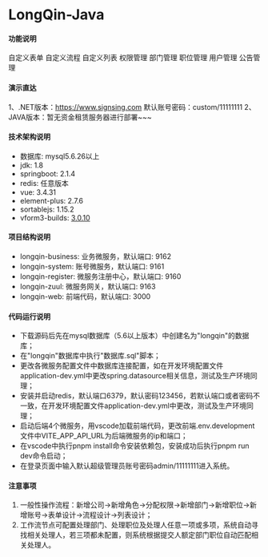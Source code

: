 # LongQin-Java

#### 功能说明
自定义表单 自定义流程 自定义列表 权限管理 部门管理 职位管理 用户管理 公告管理

#### 演示直达
1、.NET版本：https://www.signsing.com
默认账号密码：custom/11111111
2、JAVA版本：暂无资金租赁服务器进行部署~~~

#### 技术架构说明
- 数据库: mysql5.6.26以上
- jdk: 1.8
- springboot: 2.1.4
- redis: 任意版本
- vue: 3.4.31
- element-plus: 2.7.6
- sortablejs: 1.15.2
- vform3-builds: <a href="https://www.vform666.com/" target="_blank">3.0.10</a>

#### 项目结构说明
- longqin-business: 业务微服务，默认端口: 9162
- longqin-system: 账号微服务，默认端口: 9161
- longqin-register: 微服务注册中心，默认端口: 9160
- longqin-zuul: 微服务网关，默认端口: 9163
- longqin-web: 前端代码，默认端口: 3000

#### 代码运行说明

- 下载源码后先在mysql数据库（5.6以上版本）中创建名为"longqin"的数据库；
- 在"longqin"数据库中执行"数据库.sql"脚本；
- 更改各微服务配置文件中数据库连接配置，如在开发环境配置文件application-dev.yml中更改spring.datasource相关信息，测试及生产环境同理；
- 安装并启动redis，默认端口6379，默认密码123456，若默认端口或者密码不一致，在开发环境配置文件application-dev.yml中更改，测试及生产环境同理；
- 启动后端4个微服务，用vscode加载前端代码，更改前端.env.development文件中VITE_APP_API_URL为后端微服务的ip和端口；
- 在vscode中执行pnpm install命令安装依赖包，安装成功后执行pnpm run dev命令启动；
- 在登录页面中输入默认超级管理员账号密码admin/11111111进入系统。

#### 注意事项

1.  一般性操作流程：新增公司->新增角色->分配权限->新增部门->新增职位->新增账号->表单设计->流程设计->列表设计；
2.  工作流节点可配置处理部门、处理职位及处理人任意一项或多项，系统自动寻找相关处理人，若三项都未配置，则系统根据提交人额定部门职位自动匹配相关处理人。
